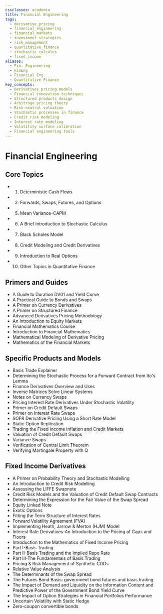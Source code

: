 ```yaml
---
cssclasses: academia
title: Financial Engineering
tags:
  - derivative_pricing
  - financial_engineering
  - financial_markets
  - investment_strategies
  - risk_management
  - quantitative_finance
  - stochastic_calculus
  - fixed_income
aliases:
  - Fin. Engineering
  - FinEng
  - Financial Eng.
  - Quantitative Finance
key_concepts:
  - Derivatives pricing models
  - Financial innovation techniques
  - Structured products design
  - Arbitrage pricing theory
  - Risk-neutral valuation
  - Stochastic processes in finance
  - Credit risk modeling
  - Interest rate modeling
  - Volatility surface calibration
  - Financial engineering tools
---
```


# Financial Engineering

## Core Topics

- 1. Deterministic Cash Flows
- 2. Forwards, Swaps, Futures, and Options
- 5. Mean Variance-CAPM
- 6. A Brief Introduction to Stochastic Calculus
- 7. Black Scholes Model
- 8. Credit Modeling and Credit Derivatives
- 9. Introduction to Real Options
- 10. Other Topics in Quantitative Finance

## Primers and Guides

- A Guide to Duration DV01 and Yield Curve
- A Practical Guide to Bonds and Swaps
- A Primer on Currency Derivatives
- A Primer on Structured Finance
- Advanced Derivatives Pricing Methodology
- An Introduction to Equity Markets
- Financial Mathematics Course
- Introduction to Financial Mathematics
- Mathematical Modeling of Derivative Pricing
- Mathematics of the Financial Markets

## Specific Products and Models

- Basis Trade Explainer
- Determining the Stochastic Process for a Forward Contract from Ito's Lemma
- Finance Derivatives Overview and Uses
- Inverse Matrices Solve Linear Systems
- Notes on Currency Swaps
- Pricing Interest Rate Derivatives Under Stochastic Volatility
- Primer on Credit Default Swaps
- Primer on Interest Rate Swaps
- SOFR Derivative Pricing Using a Short Rate Model
- Static Option Replication
- Trading the Fixed Income Inflation and Credit Markets
- Valuation of Credit Default Swaps
- Variance Swaps
- Verification of Central Limit Theorem
- Verifying Martingale Property with Q

## Fixed Income Derivatives

- A Primer on Probability Theory and Stochastic Modelling
- An Introduction to Credit Risk Modelling
- Assessing the LIFFE Swapnote
- Credit Risk Models and the Valuation of Credit Default Swap Contracts
- Determining the Expression for the Fair Value of the Swap Spread
- Equity Linked Note
- Exotic Options
- Fitting the Term Structure of Interest Rates
- Forward Volatility Agreement (FVA)
- Implementing Heath, Jarrow & Merton (HJM) Model
- Interest Rate Derivatives-An Introduction to the Pricing of Caps and Floors
- Introduction to the Mathematics of Fixed Income Pricing
- Part I-Basis Trading
- Part II-Basis Trading and the Implied Repo Rate
- Part III-The Fundamentals of Basis Trading
- Pricing & Risk Management of Synthetic CDOs
- Relative Value Analysis
- The Determinants of the Swap Spread
- The Futures Bond Basis: government bond futures and basis trading
- The Impact of Demand and Liquidity on the Information Content and Predictive Power of the Government Bond Yield Curve
- The Impact of Option Strategies in Financial Portfolios Performance
- Uncertain Volatility with Static Hedge
- Zero-coupon convertible bonds
